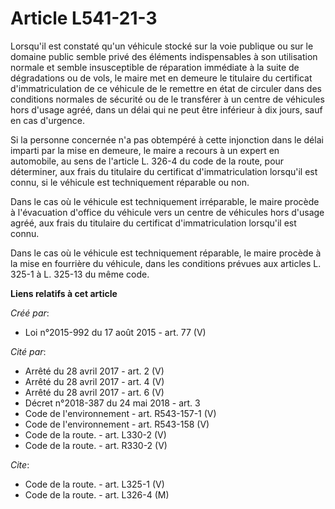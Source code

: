 # Article L541-21-3

Lorsqu'il est constaté qu'un véhicule stocké sur la voie publique ou sur le domaine public semble privé des éléments
indispensables à son utilisation normale et semble insusceptible de réparation immédiate à la suite de dégradations ou de
vols, le maire met en demeure le titulaire du certificat d'immatriculation de ce véhicule de le remettre en état de circuler
dans des conditions normales de sécurité ou de le transférer à un centre de véhicules hors d'usage agréé, dans un délai qui
ne peut être inférieur à dix jours, sauf en cas d'urgence. 

Si la personne concernée n'a pas obtempéré à cette injonction dans le délai imparti par la mise en demeure, le maire a
recours à un expert en automobile, au sens de l'article L. 326-4 du code de la route, pour déterminer, aux frais du titulaire
du certificat d'immatriculation lorsqu'il est connu, si le véhicule est techniquement réparable ou non. 

Dans le cas où le véhicule est techniquement irréparable, le maire procède à l'évacuation d'office du véhicule vers un centre
de véhicules hors d'usage agréé, aux frais du titulaire du certificat d'immatriculation lorsqu'il est connu. 

Dans le cas où le véhicule est techniquement réparable, le maire procède à la mise en fourrière du véhicule, dans les
conditions prévues aux articles L. 325-1 à L. 325-13 du même code.

**Liens relatifs à cet article**

_Créé par_:

  - Loi n°2015-992 du 17 août 2015 - art. 77 (V)

_Cité par_:

  - Arrêté du 28 avril 2017 - art. 2 (V)
  - Arrêté du 28 avril 2017 - art. 4 (V)
  - Arrêté du 28 avril 2017 - art. 6 (V)
  - Décret n°2018-387 du 24 mai 2018 - art. 3
  - Code de l'environnement - art. R543-157-1 (V)
  - Code de l'environnement - art. R543-158 (V)
  - Code de la route. - art. L330-2 (V)
  - Code de la route. - art. R330-2 (V)

_Cite_:

  - Code de la route. - art. L325-1 (V)
  - Code de la route. - art. L326-4 (M)
